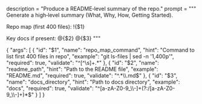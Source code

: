 description = "Produce a README‑level summary of the repo."
prompt = """
Generate a high‑level summary (What, Why, How, Getting Started).


Repo map (first 400 files):
!{$1}


Key docs if present:
@{$2}
@{$3}
"""

{
  "args": [
    {
      "id": "$1",
      "name": "repo_map_command",
      "hint": "Command to list first 400 files in repo",
      "example": "git ls-files | sed -n '1,400p'",
      "required": true,
      "validate": "^[^\\s]+.*"
    },
    {
      "id": "$2",
      "name": "readme_path",
      "hint": "Path to the README file",
      "example": "README.md",
      "required": true,
      "validate": "^.*\\.md$"
    },
    {
      "id": "$3",
      "name": "docs_directory",
      "hint": "Path to docs directory",
      "example": "docs",
      "required": true,
      "validate": "^[a-zA-Z0-9_\\-]+(?:/[a-zA-Z0-9_\\-]+)*$"
    }
  ]
}
